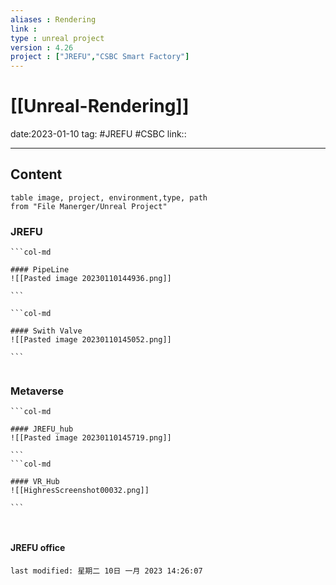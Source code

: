 ```yaml
---
aliases : Rendering
link : 
type : unreal project
version : 4.26
project : ["JREFU","CSBC Smart Factory"]
---
```

# [[Unreal-Rendering]]
date:2023-01-10
tag: #JREFU #CSBC 
link::

--- 

## Content

``` dataview
table image, project, environment,type, path 
from "File Manerger/Unreal Project"
```


### JREFU 

````col
```col-md

#### PipeLine
![[Pasted image 20230110144936.png]]

```

```col-md

#### Swith Valve
![[Pasted image 20230110145052.png]]

```


`````

### Metaverse







````col
```col-md

#### JREFU_hub
![[Pasted image 20230110145719.png]]

```
```col-md

#### VR_Hub
![[HighresScreenshot00032.png]]

```



`````

#### JREFU office




```note-orange 
last modified: 星期二 10日 一月 2023 14:26:07
```

